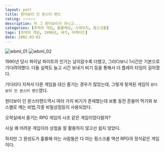 ```yaml
---
layout: post
title: 원더보이 인 몬스터 랜드
rating: ⭐️⭐️⭐️⭐️⭐️
description: 저 그 원더보이가 아니고...
categories: [추억의 게임, 롤플레잉, 스테이지, 횡스크롤]
tags: [추억의 게임, 1990년, 세가, 아케이드]
date: 2002-03-02
---
```


![wbml_01](../../review/img/2002/wbml_01.jpg)
![wbml_02](../../review/img/2002/wbml_02.jpg)

1990년 당시 파이날 파이트의 인기는 날이갈수록 더했고, 그러다보니 1시간은 기본으로 기다려야했다. 다들 실력도 늘고 시간 보내기 비기 등을 통해서 더 플레이 타임이 길어졌다.

기다리다 지쳐서 다른 게임을 대신 즐기는 경우가 많았는데, 그렇게 찾게된 게임이 `원더보이 인 몬스터 랜드`였다.

원더보이 인 몬스터랜드역시 여러 가지 비기가 존재했는데 보통 동전 흔들어 먹기와 보스별로 깨는 비법,각종 비밀상점등이 사용되었다.

오락실에서 즐기는 RPG 게임의 시초 같은 게임이었다랄까?

사실 꽤 어려운 게임이라 상점을 잘 활용하지 않고선 쉽지 않았다.

하지만 그 완성도가 훌륭해 아는 사람들은 다 아는 횡스크롤 액션 RPG의 정석같은 게임이다.